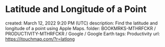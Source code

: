 # Latitude and Longitude of a Point

created: March 12, 2022 9:20 PM (UTC)
description: Find the latitude and longitude of a point using Apple Maps.
folder: BOOKMRKS-MTHRFCKR / PRODUCTIVITY-MTHRFCKR / Google / Google Earth
tags: Productivity
url: https://itouchmap.com/?r=latlong